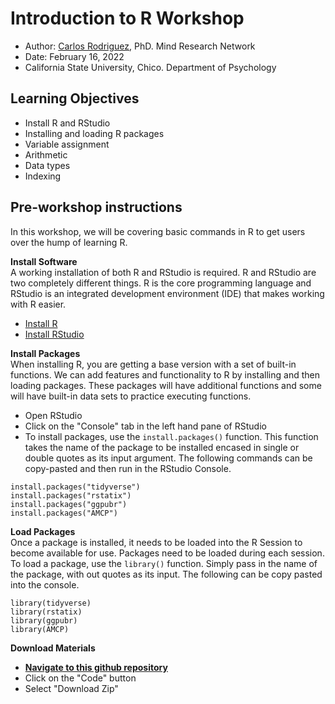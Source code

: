 # Introduction to R Workshop
- Author: [Carlos Rodriguez](https://keen-wilson-61a022.netlify.app/), PhD. Mind Research Network
- Date: February 16, 2022
- California State University, Chico. Department of Psychology

## Learning Objectives
- Install R and RStudio
- Installing and loading R packages
- Variable assignment
- Arithmetic
- Data types
- Indexing 

## Pre-workshop instructions
In this workshop, we will be covering basic commands in R to get users over the hump of learning R.

**Install Software** \
A working installation of both R and RStudio is required. R and RStudio are two completely different things. R is the core programming language and RStudio is an integrated development environment (IDE) that makes working with R easier.
- [Install R](http://cran.wustl.edu/)
- [Install RStudio](https://www.rstudio.com/products/rstudio/download/#download)

**Install Packages** \
When installing R, you are getting a base version with a set of built-in functions. We can add features and functionality to R by installing and then loading packages. These packages will have additional functions and some will have built-in data sets to practice executing functions.

- Open RStudio
- Click on the "Console" tab in the left hand pane of RStudio
- To install packages, use the `install.packages()` function. This function takes the name of the package to be installed encased in single or double quotes as its input argument. The following commands can be copy-pasted and then run in the RStudio Console.
 ```{r}
 install.packages("tidyverse")
 install.packages("rstatix")
 install.packages("ggpubr")
 install.packages("AMCP")
 ```
**Load Packages** \
Once a package is installed, it needs to be loaded into the R Session to become available for use. Packages need to be loaded during each session. To load a package, use the `library()` function. Simply pass in the name of the package, with out quotes as its input. The following can be copy pasted into the console.
 ```{r}
 library(tidyverse)
 library(rstatix)
 library(ggpubr)
 library(AMCP)
 ```
 **Download Materials**
- [**Navigate to this github repository**](https://github.com/carlosivanr/intro_to_R/)
- Click on the "Code" button
- Select "Download Zip"

 
 <!-- 
**Function Name Conflicts** \
 Every now and then you may load a package that contains functions with overlapping names. Usually these come up in a warning messages when loading a package. To avoid confusion, you can specify the package and function in code. This is usually written as the package name, double colons, and then the function. This is helpful for troubleshooting some code errors.
 ```{r}
 # Normal call to the select function
 select(data_frame, column_to_select)
 
 # Specifying the select function from the dplyr package
 dplyr::select(data_frame, column_to_select)
 ```
 -->
